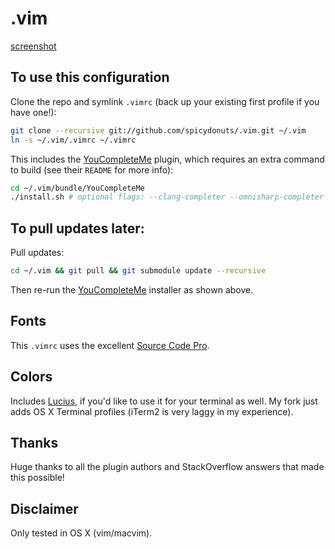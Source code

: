 .vim
====

[screenshot](https://raw.githubusercontent.com/spicydonuts/.vim/master/example.png)

To use this configuration
----

Clone the repo and symlink `.vimrc` (back up your existing first profile if you have one!):
```sh
git clone --recursive git://github.com/spicydonuts/.vim.git ~/.vim
ln -s ~/.vim/.vimrc ~/.vimrc
```

This includes the [YouCompleteMe](https://github.com/Valloric/YouCompleteMe) plugin, which requires an extra command to build (see their `README` for more info):
```sh
cd ~/.vim/bundle/YouCompleteMe
./install.sh # optional flags: --clang-completer --omnisharp-completer
```


To pull updates later:
----

Pull updates:
```sh
cd ~/.vim && git pull && git submodule update --recursive
```

Then re-run the [YouCompleteMe](https://github.com/Valloric/YouCompleteMe) installer as shown above.


Fonts
----

This `.vimrc` uses the excellent [Source Code Pro](http://adobe-fonts.github.io/source-code-pro/).


Colors
----

Includes [Lucius](https://github.com/spicydonuts/lucius), if you'd like to use it for your terminal as well.  My fork just adds OS X Terminal profiles (iTerm2 is very laggy in my experience).


Thanks
----

Huge thanks to all the plugin authors and StackOverflow answers that made this possible!


Disclaimer
----

Only tested in OS X (vim/macvim).
